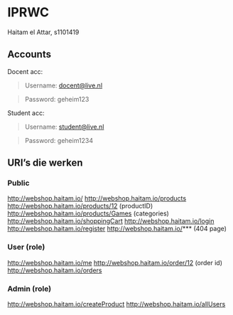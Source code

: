 # IPRWC
Haitam el Attar, s1101419

## Accounts
Docent acc:
> Username: docent@live.nl

> Password: geheim123

Student acc:
> Username: student@live.nl

> Password: geheim1234


## URI’s die werken

### Public
http://webshop.haitam.io/
http://webshop.haitam.io/products
http://webshop.haitam.io/products/12     (productID)
http://webshop.haitam.io/products/Games  (categories)
http://webshop.haitam.io/shoppingCart
http://webshop.haitam.io/login
http://webshop.haitam.io/register
http://webshop.haitam.io/***             (404 page)

### User (role)
http://webshop.haitam.io/me
http://webshop.haitam.io/order/12        (order id)
http://webshop.haitam.io/orders

### Admin (role)
http://webshop.haitam.io/createProduct
http://webshop.haitam.io/allUsers
